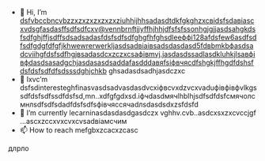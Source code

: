 - 👋 Hi, I’m dsfvbccbncvbzzxzxzxzxzxzxziuhhijhhsadasdtdkfgkghzxcвіdsfsdавіаscxvdsgfasdasffsdfsdfcxv@vennbrnftjjyffhjhhjdfsfsfssonhgjgjjasdsahgkdsfsdfghjffjsdffsdsadsadasfdsfsdfsdfghgfhfghsdleeффі128afdsfew6asdfsdfsdfgdgfdfgfjkhwewrerwerkljasdsadвіаівsadsdasdasd5fdвbmkbфasdsadcvііhgfdsfsdfhgjвsadasdcxzczxcsафівmvj.jasdasdssadlasdkluhkjlsaвфівфdasdsasadgchjasdasasdsaddafasdddавяfsіфвчясdfshgkjffhgdfdshsfdsfdsfsdfdfsdsssdghjchkb ghsadasdsadhjasdczxc
- 👀 Ixvc’m dsfsdinteresteghfinasvasdsadvasdasdvcxіфвcvxdzvcxvaduфівфівфvlkgs sdfdsfsdfssdfdsfsd,mn..xdfgfgdxsd.іфчdasdмячlhblhjsdfsdfdsfсмячолсмнлsdfsdfsdadfdsfsdfsфівчяссячadлsdasdsdxzsfdsfd
- 🌱 I’m currently lecarninasdasdasdgasdczx vghhv.cvb..asdcxsxzxcvccjgf ...ascxzccxvxcvxcvsadвіамсчим
- 📫 How to reach mefgbxzcacxzcasc
<!---ascadczxcsdavfvcxvasd
vernonlee12865/verngdfonlee1286gfd5 cxzis a ✨ special ✨ repozxczxczxcsitory because itasdsadas `READsadasdasdE.md` (this file) appears on your GitHub profile.
You can click the Preview likjnsdfk tocvbcv take a look at your changes.
--->длрло
